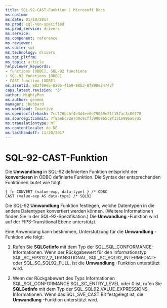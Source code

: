 ```yaml
---
title: SQL-92-CAST-Funktion | Microsoft Docs
ms.custom: 
ms.date: 01/19/2017
ms.prod: sql-non-specified
ms.prod_service: drivers
ms.service: 
ms.component: reference
ms.reviewer: 
ms.suite: sql
ms.technology: drivers
ms.tgt_pltfrm: 
ms.topic: article
helpviewer_keywords:
- functions [ODBC], SQL-92 functions
- SQL-92 functions [ODBC]
- CAST function [ODBC]
ms.assetid: 982f09e5-8205-41b9-98b3-8f898e24743f
caps.latest.revision: "5"
author: MightyPen
ms.author: genemi
manager: jhubbard
ms.workload: Inactive
ms.openlocfilehash: 7cc176bcbf4e3d4ee0e79069e21f187ac3c00770
ms.sourcegitcommit: 7f8aebc72e7d0c8cff3990865c9f1316996a67d5
ms.translationtype: MT
ms.contentlocale: de-DE
ms.lasthandoff: 11/20/2017
---
```

# <a name="sql-92-cast-function"></a>SQL-92-CAST-Funktion
Die **Umwandlung** in SQL-92 definierten Funktion entspricht der **konvertieren** in ODBC definierte Funktion. Die Syntax der entsprechenden Funktionen lautet wie folgt:  
  
```  
{ fn CONVERT (value-exp, data-type) } /* ODBC  
CAST (value-exp AS data-type) /* SQL92  
```  
  
 Die SQL-92 **Umwandlung** Funktion festlegen, welche Datentypen in die andere Datentypen konvertiert werden können. (Weitere Informationen finden Sie in der SQL-92-Spezifikation.) Die **Umwandlung** -Funktion wird auf der FIPS-Transitional Ebene unterstützt.  
  
 Eine Anwendung kann bestimmen, Unterstützung für die **Umwandlung** -Funktion wie folgt:  
  
1.  Rufen Sie **SQLGetInfo** mit dem Typ der SQL_SQL_CONFORMANCE-Informationen. Wenn der Rückgabewert für den Informationstyp SQL_SC_FIPS127_2_TRANSITIONAL, SQL_SC_SQL92_INTERMEDIATE oder SQL_SC_SQL92_FULL, ist die **Umwandlung** -Funktion unterstützt wird.  
  
2.  Wenn der Rückgabewert des Typs Informationen SQL_SQL_CONFORMANCE SQL_SC_ENTRY_LEVEL oder 0 ist, rufen Sie **SQLGetInfo** mit dem Typ der SQL_SQL92_VALUE_EXPRESSIONS-Informationen. Wenn das SQL_SVE_CAST Bit festgelegt ist, die **Umwandlung** -Funktion unterstützt wird.
